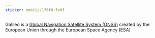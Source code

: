 ```yaml
---
sticker: emoji//1f6f0-fe0f
---
```

Galileo is a [Global Navigation Satellite System (GNSS)](GNSS.md) created by the European Union through the European Space Agency (ESA)